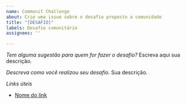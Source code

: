 ```yaml
---
name: Communit Challenge
about: Crie uma issue sobre o desafio proposto a comunidade
title: "[DESAFIO]"
labels: Desafio comunitário
assignees: ''

---
```


*Tem alguma sugestão para quem for fazer o desafio?*
Escreva aqui sua descrição.

*Descreva como você realizou seu desafio.*
Sua descrição.

*Links úteis*
- [ Nome do link](URL)
